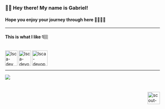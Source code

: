 <h3>👋🏼 Hey there! My name is Gabriel!</h3>

<p align="left">
  <h4><b>Hope</b> you enjoy your journey through here 🤜🏻🤛🏻</h4>
</p>

---
<p align="left">
  <h4><b>This</b> is what I like 👇🏼</h4>
</p>
<div style="display: inline_block"><br>
  <img align="center" alt="Isca-dev" height="50" width="40" src="https://icon.icepanel.io/Technology/svg/Devicon.svg">
  <img align="center" alt="Isca-devops" height="50" width="40" src="https://cdn.worldvectorlogo.com/logos/devops-2.svg">  
  <img align="center" alt="Isca-devops" height="50" width="50" src="https://img.icons8.com/external-flatart-icons-flat-flatarticons/64/external-agile-web-design-and-development-flatart-icons-flat-flatarticons.png">
  
</div>

---

<div> 
  <a href="https://www.linkedin.com/in/gabrielescareli021/" target="_blank"><img src="https://img.shields.io/badge/-LinkedIn-%230077B5?style=for-the-badge&logo=linkedin&logoColor=white" target="_blank"></a> 
</div>

#
<div>
  <img align="right" alt="scout-pic" height="40" width="40"
src="https://upload.wikimedia.org/wikipedia/en/thumb/8/87/World_Scout_Emblem_1955.svg/1200px-World_Scout_Emblem_1955.svg.png">    
  </div>  
